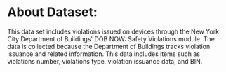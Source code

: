 # About Dataset:
This data set includes violations issued on devices through the New York City Department of Buildings' DOB NOW: Safety Violations module. The data is collected because the Department of Buildings tracks violation issuance and related information. This data includes items such as violations number, violations type, violation issuance data, and BIN.
